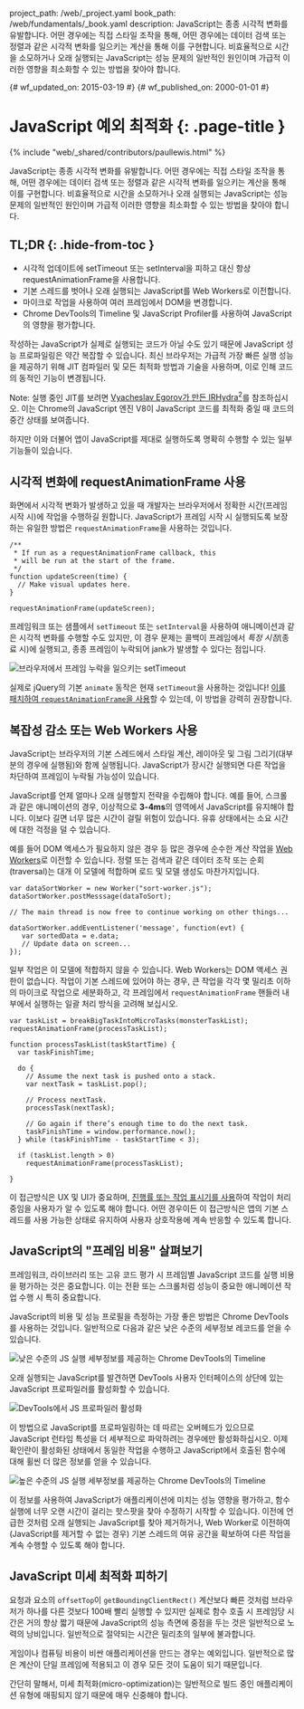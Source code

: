 project_path: /web/_project.yaml
book_path: /web/fundamentals/_book.yaml
description: JavaScript는 종종 시각적 변화를 유발합니다. 어떤 경우에는 직접 스타일 조작을 통해, 어떤 경우에는 데이터 검색 또는 정렬과 같은 시각적 변화를 일으키는 계산을 통해 이를 구현합니다. 비효율적으로 시간을 소모하거나 오래 실행되는 JavaScript는 성능 문제의 일반적인 원인이며 가급적 이러한 영향을 최소화할 수 있는 방법을 찾아야 합니다.

{# wf_updated_on: 2015-03-19 #}
{# wf_published_on: 2000-01-01 #}

# JavaScript 예외 최적화 {: .page-title }

{% include "web/_shared/contributors/paullewis.html" %}


JavaScript는 종종 시각적 변화를 유발합니다. 어떤 경우에는 직접 스타일 조작을 통해, 어떤 경우에는 데이터 검색 또는 정렬과 같은 시각적 변화를 일으키는 계산을 통해 이를 구현합니다. 비효율적으로 시간을 소모하거나 오래 실행되는 JavaScript는 성능 문제의 일반적인 원인이며 가급적 이러한 영향을 최소화할 수 있는 방법을 찾아야 합니다.

## TL;DR {: .hide-from-toc }
- 시각적 업데이트에 setTimeout 또는 setInterval을 피하고 대신 항상 requestAnimationFrame을 사용합니다.
- 기본 스레드를 벗어나 오래 실행되는 JavaScript를 Web Workers로 이전합니다.
- 마이크로 작업을 사용하여 여러 프레임에서 DOM을 변경합니다.
- Chrome DevTools의 Timeline 및 JavaScript Profiler를 사용하여 JavaScript의 영향을 평가합니다.


작성하는 JavaScript가 실제로 실행되는 코드가 아닐 수도 있기 때문에 JavaScript 성능 프로파일링은 약간 복잡할 수 있습니다. 최신 브라우저는 가급적 가장 빠른 실행 성능을 제공하기 위해 JIT 컴파일러 및 모든 최적화 방법과 기술을 사용하며, 이로 인해 코드의 동적인 기능이 변경됩니다.

Note: 실행 중인 JIT를 보려면 <a href='http://mrale.ph/irhydra/2/'>Vyacheslav Egorov가 만든 IRHydra<sup>2</sup></a>를 참조하십시오. 이는 Chrome의 JavaScript 엔진 V8이 JavaScript 코드를 최적화 중일 때 코드의 중간 상태를 보여줍니다.

하지만 이와 더불어 앱이 JavaScript를 제대로 실행하도록 명확히 수행할 수 있는 일부 기능들이 있습니다.

## 시각적 변화에 requestAnimationFrame 사용

화면에서 시각적 변화가 발생하고 있을 때 개발자는 브라우저에서 정확한 시간(프레임 시작 시)에 작업을 수행하길 원합니다. JavaScript가 프레임 시작 시 실행되도록 보장하는 유일한 방법은 `requestAnimationFrame`을 사용하는 것입니다.


    /**
     * If run as a requestAnimationFrame callback, this
     * will be run at the start of the frame.
     */
    function updateScreen(time) {
      // Make visual updates here.
    }
    
    requestAnimationFrame(updateScreen);
    

프레임워크 또는 샘플에서 `setTimeout` 또는 `setInterval`을 사용하여 애니메이션과 같은 시각적 변화를 수행할 수도 있지만, 이 경우 문제는 콜백이 프레임에서 _특정 시점_(종료 시)에 실행되고, 종종 프레임이 누락되어 jank가 발생할 수 있다는 점입니다.

<img src="images/optimize-javascript-execution/settimeout.jpg"  alt="브라우저에서 프레임 누락을 일으키는 setTimeout">

실제로 jQuery의 기본 `animate` 동작은 현재 `setTimeout`을 사용하는 것입니다! [이를 패치하여 `requestAnimationFrame`을 사용](https://github.com/gnarf/jquery-requestAnimationFrame)할 수 있는데, 이 방법을 강력히 권장합니다.

## 복잡성 감소 또는 Web Workers 사용

JavaScript는 브라우저의 기본 스레드에서 스타일 계산, 레이아웃 및 그림 그리기(대부분의 경우에 실행됨)와 함께 실행됩니다. JavaScript가 장시간 실행되면 다른 작업을 차단하여 프레임이 누락될 가능성이 있습니다.

JavaScript를 언제 얼마나 오래 실행할지 전략을 수립해야 합니다. 예를 들어, 스크롤과 같은 애니메이션의 경우, 이상적으로 **3-4ms**의 영역에서 JavaScript를 유지해야 합니다. 이보다 길면 너무 많은 시간이 걸릴 위험이 있습니다. 유휴 상태에서는 소요 시간에 대한 걱정을 덜 수 있습니다.

예를 들어 DOM 액세스가 필요하지 않은 경우 등 많은 경우에 순수한 계산 작업을 [Web Workers](https://developer.mozilla.org/en-US/docs/Web/API/Web_Workers_API/basic_usage)로 이전할 수 있습니다. 정렬 또는 검색과 같은 데이터 조작 또는 순회(traversal)는 대개 이 모델에 적합하며 로드 및 모델 생성도 마찬가지입니다.


    var dataSortWorker = new Worker("sort-worker.js");
    dataSortWorker.postMesssage(dataToSort);
    
    // The main thread is now free to continue working on other things...
    
    dataSortWorker.addEventListener('message', function(evt) {
       var sortedData = e.data;
       // Update data on screen...
    });
    
    

일부 작업은 이 모델에 적합하지 않을 수 있습니다. Web Workers는 DOM 액세스 권한이 없습니다. 작업이 기본 스레드에 있어야 하는 경우, 큰 작업을 각각 몇 밀리초 이하의 마이크로 작업으로 세분화하고, 각 프레임에서 `requestAnimationFrame` 핸들러 내부에서 실행하는 일괄 처리 방식을 고려해 보십시오.


    var taskList = breakBigTaskIntoMicroTasks(monsterTaskList);
    requestAnimationFrame(processTaskList);
    
    function processTaskList(taskStartTime) {
      var taskFinishTime;
    
      do {
        // Assume the next task is pushed onto a stack.
        var nextTask = taskList.pop();
    
        // Process nextTask.
        processTask(nextTask);
    
        // Go again if there’s enough time to do the next task.
        taskFinishTime = window.performance.now();
      } while (taskFinishTime - taskStartTime < 3);
    
      if (taskList.length > 0)
        requestAnimationFrame(processTaskList);
    
    }
    

이 접근방식은 UX 및 UI가 중요하며, [진행률 또는 작업 표시기를 사용](http://www.google.com/design/spec/components/progress-activity.html)하여 작업이 처리 중임을 사용자가 알 수 있도록 해야 합니다. 어떤 경우이든 이 접근방식은 앱의 기본 스레드를 사용 가능한 상태로 유지하여 사용자 상호작용에 계속 반응할 수 있도록 합니다.

## JavaScript의 "프레임 비용" 살펴보기

프레임워크, 라이브러리 또는 고유 코드 평가 시 프레임별 JavaScript 코드를 실행 비용을 평가하는 것은 중요합니다. 이는 전환 또는 스크롤처럼 성능이 중요한 애니메이션 작업 수행 시 특히 중요합니다.

JavaScript의 비용 및 성능 프로필을 측정하는 가장 좋은 방법은 Chrome DevTools를 사용하는 것입니다. 일반적으로 다음과 같은 낮은 수준의 세부정보 레코드를 얻을 수 있습니다.

<img src="images/optimize-javascript-execution/low-js-detail.jpg"  alt="낮은 수준의 JS 실행 세부정보를 제공하는 Chrome DevTools의 Timeline">

오래 실행되는 JavaScript를 발견하면 DevTools 사용자 인터페이스의 상단에 있는 JavaScript 프로파일러를 활성화할 수 있습니다.

<img src="images/optimize-javascript-execution/js-profiler-toggle.jpg"  alt="DevTools에서 JS 프로파일러 활성화">

이 방법으로 JavaScript를 프로파일링하는 데 따르는 오버헤드가 있으므로 JavaScript 런타임 특성을 더 세부적으로 파악하려는 경우에만 활성화하십시오. 이제 확인란이 활성화된 상태에서 동일한 작업을 수행하고 JavaScript에서 호출된 함수에 대해 휠씬 더 많은 정보를 얻을 수 있습니다.

<img src="images/optimize-javascript-execution/high-js-detail.jpg"  alt="높은 수준의 JS 실행 세부정보를 제공하는 Chrome DevTools의 Timeline">

이 정보를 사용하여 JavaScript가 애플리케이션에 미치는 성능 영향을 평가하고, 함수 실행에 너무 오랜 시간이 걸리는 핫스팟을 찾아 수정하기 시작할 수 있습니다. 이전에 언급한 것처럼 오래 실행되는 JavaScript를 찾아 제거하거나, Web Worker로 이전하여(JavaScript를 제거할 수 없는 경우) 기본 스레드의 여유 공간을 확보하여 다른 작업을 계속 수행할 수 있도록 해야 합니다.

## JavaScript 미세 최적화 피하기

요청과 요소의 `offsetTop`이 `getBoundingClientRect()` 계산보다 빠른 것처럼 브라우저가 하나를 다른 것보다 100배 빨리 실행할 수 있지만 실제로 함수 호출 시 프레임당 시간은 거의 항상 짧기 때문에 JavaScript의 성능 측면에 중점을 두는 것은 일반적으로 노력의 낭비입니다. 일반적으로 절약되는 시간은 밀리초의 일부에 불과합니다.

게임이나 컴퓨팅 비용이 비싼 애플리케이션을 만드는 경우는 예외입니다. 일반적으로 많은 계산이 단일 프레임에 적용되고 이 경우 모든 것이 도움이 되기 때문입니다.

간단히 말해서, 미세 최적화(micro-optimization)는 일반적으로 빌드 중인 애플리케이션 유형에 매핑되지 않기 때문에 매우 신중해야 합니다.


